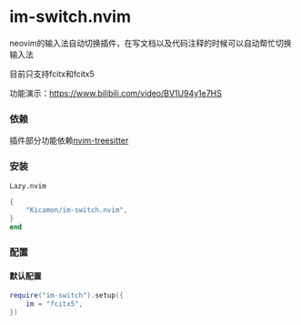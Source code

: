 # im-switch.nvim
neovim的输入法自动切换插件，在写文档以及代码注释的时候可以自动帮忙切换输入法

目前只支持fcitx和fcitx5

功能演示：https://www.bilibili.com/video/BV1U94y1e7HS

### 依赖
插件部分功能依赖[nvim-treesitter](nvim-treesitter/nvim-treesitter)

### 安装
`Lazy.nvim`
```lua
{
    "Kicamon/im-switch.nvim",
}
end
```

### 配置
#### 默认配置
```lua
require("im-switch").setup({
    im = "fcitx5",
})
```


